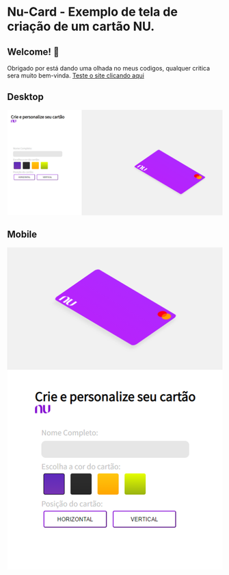 # Nu-Card - Exemplo de tela de criação de um cartão NU.

## Welcome! 👋

Obrigado por está dando uma olhada no meus codigos, qualquer critica sera muito bem-vinda.
[Teste o site clicando aqui](https://nu-card-kxdco6ndz-wendesongomes.vercel.app)
## Desktop

![Previw da tela no desktop](./desing/desktop_layout.png)

## Mobile

![Previw da tela no Mobile](./desing/phone_layout.png)